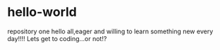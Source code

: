 # hello-world
repository one
hello all,eager and willing to learn something new every day!!!!
Lets  get to coding...or not!?
